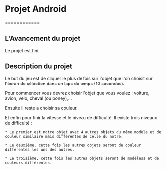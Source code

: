 # Projet Android
============
## L'Avancement du projet 

  Le projet est fini.
  
## Description du projet
  
  Le but du jeu est de cliquer le plus de fois sur l'objet que l'on choisit sur l'écran de séléction dans un laps de temps (10 secondes).
  
  Pour commencer vous devrez choisir l'objet que vous voulez : voiture, avion, velo, cheval (ou poney),...
  
  Ensuite il reste a choisir sa couleur.
  
  Et enfin pour finir la vitesse et le niveau de difficulté. Il existe trois niveaux de difficulté : 
  
    * Le premier est notre objet avec 4 autres objets du même modèle et de couleur similaire mais différentes de celle du notre.
    
    * Le deuxième, cette fois les autres objets seront de couleur différentes les uns des autres.
    
    * Le troisième, cette fois les autres objets seront de modèless et de couleurs différentes.
    
